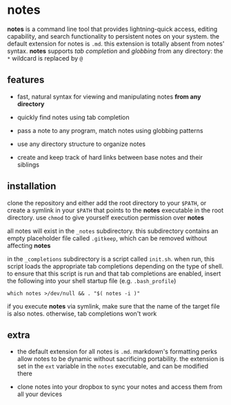notes
=====

**notes** is a command line tool that provides lightning-quick access, editing capability, and search functionality to persistent notes on your system. the default extension for notes is `.md`. this extension is totally absent from notes' syntax. **notes** supports *tab completion* and *globbing* from any directory: the `*` wildcard is replaced by `@`


## features

* fast, natural syntax for viewing and manipulating notes **from any directory**

* quickly find notes using tab completion

* pass a note to any program, match notes using globbing patterns

* use any directory structure to organize notes

* create and keep track of hard links between base notes and their siblings



## installation

clone the repository and either add the root directory to your `$PATH`, or create a symlink in your `$PATH` that points to the **notes** executable in the root directory. use `chmod` to give yourself execution permission over **notes**

all notes will exist in the `_notes` subdirectory. this subdirectory contains an empty placeholder file called `.gitkeep`, which can be removed without affecting **notes**

in the `_completions` subdirectory is a script called `init.sh`. when run, this script loads the appropriate tab completions depending on the type of shell. to ensure that this script is run and that tab completions are enabled, insert the following into your shell startup file (e.g. `.bash_profile`)

`which notes >/dev/null && . "$( notes -i )"`

if you execute **notes** via symlink, make sure that the name of the target file is also notes. otherwise, tab completions won't work



## extra

* the default extension for all notes is `.md`. markdown's formatting perks allow notes to be dynamic without sacrificing portability. the extension is set in the `ext` variable in the `notes` executable, and can be modified there

* clone notes into your dropbox to sync your notes and access them from all your devices
